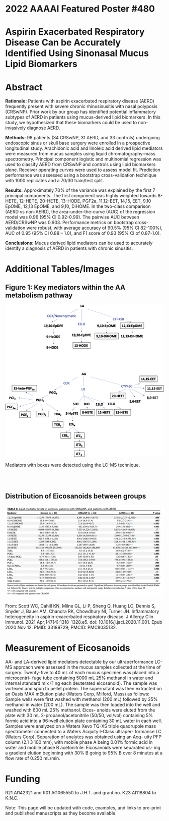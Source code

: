 # 2022 AAAAI Featured Poster #480
# Aspirin Exacerbated Respiratory Disease Can be Accurately Identified Using Sinonasal Mucus Lipid Biomarkers

# Abstract

**Rationale:** Patients with aspirin exacerbated respiratory disease (AERD) frequently present with severe chronic rhinosinusitis with nasal polyposis (CRSwNP). Prior work by our group has identified potential inflammatory subtypes of AERD in patients using mucus-derived lipid biomarkers. In this study, we hypothesized that these biomarkers could be used to non-invasively diagnose AERD.

**Methods:** 98 patients (34 CRSwNP, 31 AERD, and 33 controls) undergoing endoscopic sinus or skull base surgery were enrolled in a prospective longitudinal study. Arachidonic acid and linoleic acid derived lipid mediators were measured from mucus samples using liquid chromatography-mass spectrometry. Principal component logistic and multinomial regression was used to classify AERD from CRSwNP and controls using lipid biomarkers alone. Receiver operating curves were used to assess model fit. Prediction performance was assessed using a bootstrap cross-validation technique with 1000 replicates and a 70/30 train/test split.

**Results:** Approximately 70% of the variance was explained by the first 7 principal components. The first component was highly weighted towards 8-HETE, 12-HETE, 20-HETE, 13-HODE, PGF2a, 11,12-EET, 14,15, EET, 9,10 EpOME, 12,13 EpOME, and 9,10, DiHOME. In the two-class comparison (AERD vs non-AERD), the area-under-the-curve (AUC) of the regression model was 0.96 (95% CI 0.92-0.99). The pairwise AUC between AERD/CRSwNP was 0.903. Performance metrics on bootstrap cross-validation were robust, with average accuracy of 90.5% (95% CI 82-100%), AUC of 0.95 (95% CI 0.88 – 1.0), and F1 score of 0.93 (95% CI of 0.87-1.0).

**Conclusions:** Mucus derived lipid mediators can be used to accurately identify a diagnosis of AERD in patients with chronic sinusitis.

# Additional Tables/Images

## Figure 1: Key mediators within the AA metabolism pathway

![](AApathway.jpeg  "")

Mediators with boxes were detected using the LC-MS technique.

<br>
<br>

## Distribution of Eicosanoids between groups
![](table2.png  "")



From: Scott WC, Cahill KN, Milne GL, Li P, Sheng Q, Huang LC, Dennis S, Snyder J, Bauer AM, Chandra RK, Chowdhury NI, Turner JH. Inflammatory heterogeneity in aspirin-exacerbated respiratory disease. J Allergy Clin Immunol. 2021 Apr;147(4):1318-1328.e5. doi: 10.1016/j.jaci.2020.11.001. Epub 2020 Nov 12. PMID: 33189729; PMCID: PMC8035132.

# Measurement of Eicosanoids

AA- and LA-derived lipid mediators detectable by our ultraperformance LC-MS approach were assessed in the mucus samples collected at the time of surgery. Twenty-five to 40 mL of each mucus specimen was placed into a microcentri- fuge tube containing 5000 mL 25% methanol in water and internal standard mix (1 ng each deuterated eicosanoid). The sample was vortexed and spun to pellet protein. The supernatant was then extracted on an Oasis MAX mElution plate (Waters Corp, Milford, Mass) as follows: Sample wells were first washed with methanol (200 mL) followed by 25% methanol in water (200 mL). The sample was then loaded into the well and washed with 600 mL 25% methanol. Eicos- anoids were eluted from the plate with 30 mL 2-propanol/acetonitrile (50/50, vol/vol) containing 5% formic acid into a 96-well elution plate containing 30 mL water in each well. Samples were analyzed on a Waters Xevo TQ-XS triple quadrupole mass spectrometer connected to a Waters Acquity I-Class ultraper- formance LC (Waters Corp). Separation of analytes was obtained using an Acq- uity PFP column (2.1 3 100 mm), with mobile phase A being 0.01% formic acid in water and mobile phase B acetonitrile. Eicosanoids were separated us- ing a gradient elution beginning with 30% B going to 95% B over 8 minutes at a flow rate of 0.250 mL/min.

# Funding
R21 AI142321 and R01 AG065550 to J.H.T. and grant no. K23 AI118804 to K.N.C.

Note: This page will be updated with code, examples, and links to pre-print and published manuscripts as they become available.
